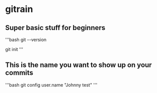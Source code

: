 # gitrain

## Super basic stuff for beginners
'''bash	
git --version

git init
'''

## This is the name you want to show up on your commits
'''bash
git config user.name "Johnny test"
'''	
